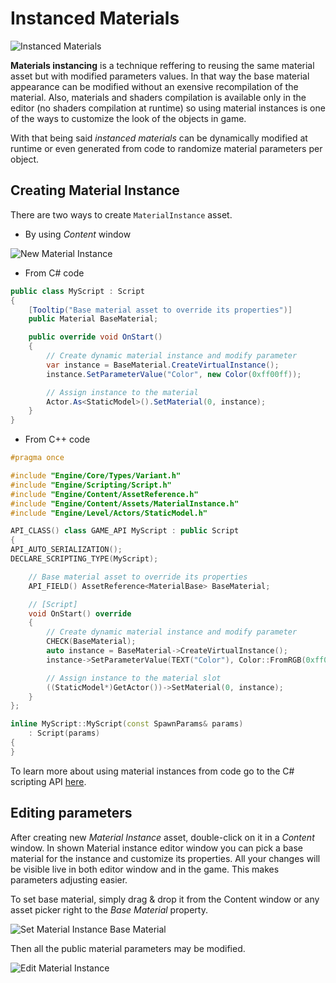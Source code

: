# Instanced Materials

![Instanced Materials](../media/sample-material-instance.jpg)

**Materials instancing** is a technique reffering to reusing the same material asset but with modified parameters values.
In that way the base material appearance can be modified without an exensive recompilation of the material. Also, materials and shaders compilation is available only in the editor (no shaders compilation at runtime) so using material instances is one of the ways to customize the look of the objects in game.

With that being said *instanced materials* can be dynamically modified at runtime or even generated from code to randomize material parameters per object.

## Creating Material Instance

There are two ways to create `MaterialInstance` asset.

- By using *Content* window

![New Material Instance](../media/new-material-instance.png)

- From C# code

```cs
public class MyScript : Script
{
	[Tooltip("Base material asset to override its properties")]
	public Material BaseMaterial;

	public override void OnStart()
	{
		// Create dynamic material instance and modify parameter
		var instance = BaseMaterial.CreateVirtualInstance();
		instance.SetParameterValue("Color", new Color(0xff00ff));

		// Assign instance to the material
        Actor.As<StaticModel>().SetMaterial(0, instance);
	}
}
```

- From C++ code

```cpp
#pragma once

#include "Engine/Core/Types/Variant.h"
#include "Engine/Scripting/Script.h"
#include "Engine/Content/AssetReference.h"
#include "Engine/Content/Assets/MaterialInstance.h"
#include "Engine/Level/Actors/StaticModel.h"

API_CLASS() class GAME_API MyScript : public Script
{
API_AUTO_SERIALIZATION();
DECLARE_SCRIPTING_TYPE(MyScript);

    // Base material asset to override its properties
    API_FIELD() AssetReference<MaterialBase> BaseMaterial;

    // [Script]
    void OnStart() override
    {
        // Create dynamic material instance and modify parameter
        CHECK(BaseMaterial);
        auto instance = BaseMaterial->CreateVirtualInstance();
        instance->SetParameterValue(TEXT("Color"), Color::FromRGB(0xff00ff));

        // Assign instance to the material slot
        ((StaticModel*)GetActor())->SetMaterial(0, instance);
    }
};

inline MyScript::MyScript(const SpawnParams& params)
    : Script(params)
{
}
```

To learn more about using material instances from code go to the C# scripting API [here](http://docs.flaxengine.com/api/FlaxEngine.MaterialInstance.html).

## Editing parameters

After creating new *Material Instance* asset, double-click on it in a *Content* window.
In shown Material instance editor window you can pick a base material for the instance and customize its properties.
All your changes will be visible live in both editor window and in the game.
This makes parameters adjusting easier.

To set base material, simply drag & drop it from the Content window or any asset picker right to the *Base Material* property.

![Set Material Instance Base Material](../media/set-material-instance-base-material.jpg)

Then all the public material parameters may be modified.

![Edit Material Instance](../media/edit-material-instance.jpg)


